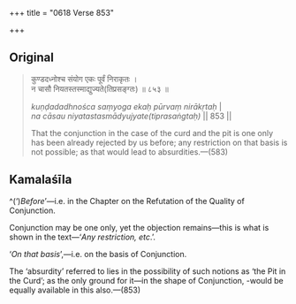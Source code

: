 +++
title = "0618 Verse 853"

+++
## Original 
>
> कुण्डदध्नोश्च संयोग एकः पूर्वं निराकृतः ।  
> न चासौ नियतस्तस्माद्युज्यते(तिप्रसङ्ग्तः) ॥ ८५३ ॥ 
>
> *kuṇḍadadhnośca saṃyoga ekaḥ pūrvaṃ nirākṛtaḥ* \|  
> *na cāsau niyatastasmādyujyate(tiprasaṅgtaḥ)* \|\| 853 \|\| 
>
> That the conjunction in the case of the curd and the pit is one only has been already rejected by us before; any restriction on that basis is not possible; as that would lead to absurdities.—(583)



## Kamalaśīla

^(‘)*Before*’—i.e. in the Chapter on the Refutation of the Quality of Conjunction.

Conjunction may be one only, yet the objection remains—this is what is shown in the text—‘*Any restriction, etc*.’.

‘*On that basis*’,—i.e. on the basis of Conjunction.

The ‘absurdity’ referred to lies in the possibility of such notions as ‘the Pit in the Curd’; as the only ground for it—in the shape of Conjunction, -would be equally available in this also.—(853)


